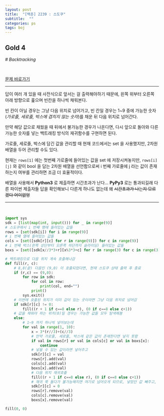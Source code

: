 ```yaml
---
layout: post
title:  "[백준] 2239 : 스도쿠"
subtitle:  ""
categories: ps
tags: boj
---
```


## Gold 4
*# Backtracking*

<br>

[문제 바로가기](https://www.acmicpc.net/problem/2239)

---

답이 여러 개 있을 때 사전식으로 앞서는 걸 출력해야하기 때문에, 왼쪽 위부터 오른쪽 아래 방향으로 훑으며 빈칸을 하나씩 채워본다.

빈 칸이 아닐 경우는 그냥 다음 위치로 넘어가고, 빈 칸일 경우는 1~9 중에 가능한 숫자(*가로줄, 세로줄, 박스에 겹치지 않는 숫자*)를 채운 뒤 다음 위치로 넘어간다.

만약 해당 값으로 채웠을 때 뒤에서 불가능한 경우가 나온다면, 다시 앞으로 돌아와 다른 가능한 숫자를 넣는 백트래킹 방식의 재귀함수를 구현하면 된다.

가로줄, 세로줄, 박스에 담긴 값을 관리할 때 현재 코드에서는 set 을 사용했지만, 2차원 배열을 두어 관리할 수도 있다.

현재는 ```rows[1]``` 에는 첫번째 가로줄에 들어있는 값을 set 에 저장시켜놓지만, ```rows[i][j]``` 와 같이 bool 을 담는 2차원 배열을 선언함으로써 i 번째 가로줄에 j 라는 값이 존재하는지 여부를 관리하면 조금 더 효율적이다.

배열을 사용해서 **Python3** 로 제출하면 시간초과가 난다... **PyPy3** 로는 통과되길래 다른 파이썬 제출자들 답을 확인해보니 다른게 하나도 없는데 왜 ~~시간초과가 나는지 모르겠다 어이없엉~~

---
<br>

```python
import sys
sdk = [list(map(int, input())) for _ in range(9)]
# 스도쿠에서 i 번째 행에 들어있는 값들
rows = [set(sdk[i]) for i in range(9)]
# i 번째 열에 들어있는 값들
cols = [set([sdk[r][c] for r in range(9)]) for c in range(9)]
# i 번째 박스(왼쪽 상단부터 오른쪽 하단까지 슬라이딩) 들어있는 값들
boxs = [set([sdk[x//3*3+r][x%3*3+c] for r in range(3) for c in range(3)]) for x in range(9)]

# 백트래킹으로 다음 위치 계속 호출해나감
def fill(r, c):
    # 8,8(끝) 다음인 (9,0) 이 호출되었다면, 현재 스도쿠 상태 출력 후 종료
    if (r,c) == (9,0):
        for row in sdk:
            for col in row:
                print(col, end="")
            print()
        sys.exit()
    # 이번에 호출된 위치가 이미 값이 있는 곳이라면 그냥 다음 위치로 넘어감
    if sdk[r][c] != 0:
        fill((r + 1 if c==8 else r), (0 if c==8 else c+1))
    # 값을 채워야 하는 위치(0)일 경우는 가능한 값들 모두 탐색해봄
    else:
        # 1~9 까지 하나씩 넣어보는데
        for val in range(1, 10):
            x = 3*(r//3)+(c//3)
            # 만약 가로줄, 세로줄, 박스에 같은 값이 존재한다면 넣지 못함
            if val in rows[r] or val in cols[c] or val in boxs[x]:
                continue
            # 넣을 수 있는 값이라면 넣어주고
            sdk[r][c] = val
            rows[r].add(val)
            cols[c].add(val)
            boxs[x].add(val)
            # 다음 위치 재귀호출
            fill((r + 1 if c==8 else r), (0 if c==8 else c+1))
            # 재귀 쭉 돌다가 불가능해지면 여기로 넘어오게 되므로, 넣었던 값 빼주고, 반복문으로 다음 값 확인
            sdk[r][c] = 0
            rows[r].remove(val)
            cols[c].remove(val)
            boxs[x].remove(val)

fill(0, 0)
```
